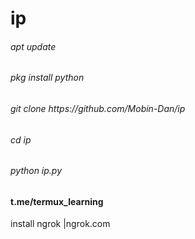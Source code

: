 # ip
<h6>apt update</h6>
<h6>pkg install python</h6>
<h6>git clone https://github.com/Mobin-Dan/ip</h6>
<h6>cd ip</h6>
<h6>python ip.py</h6>
<h4>t.me/termux_learning</h4>
</p>install ngrok |ngrok.com</p>
